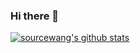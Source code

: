 ### Hi there 👋

<!--
**sourcewang/sourcewang** is a ✨ _special_ ✨ repository because its `README.md` (this file) appears on your GitHub profile.

Here are some ideas to get you started:

- 🔭 I’m currently working on ...
- 🌱 I’m currently learning ...
- 👯 I’m looking to collaborate on ...
- 🤔 I’m looking for help with ...
- 💬 Ask me about ...
- 📫 How to reach me: ...
- 😄 Pronouns: ...
- ⚡ Fun fact: ...
-->

[![sourcewang's github stats](https://github-readme-stats.vercel.app/api?username=sourcewang&show_icons=true&theme=tokyonight)](https://github.com/sourcewang)
